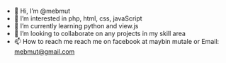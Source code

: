 - 👋 Hi, I’m @mebmut
- 👀 I’m interested in php, html, css, javaScript
- 🌱 I’m currently learning python and view.js
- 💞️ I’m looking to collaborate on any projects in my skill area
- 📫 How to reach me reach me on facebook at maybin mutale or Email: mebmut@gmail.com

<!---
mebmut/mebmut is a ✨ special ✨ repository because its `README.md` (this file) appears on your GitHub profile.
You can click the Preview link to take a look at your changes.
--->
